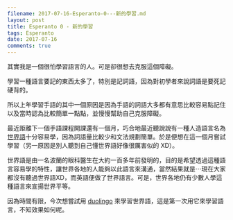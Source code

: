```yaml
---
filename: 2017-07-16-Esperanto-0---新的學習.md
layout: post
title: Esperanto 0 - 新的學習
tags: Esperanto
date: 2017-07-16
comments: true
---
```


其實我是一個很怕學習語言的人。可是卻很想去克服這個障礙。

學習一種語言要記的東西太多了，特別是記詞語，因為對初學者來說詞語是要死記硬背的。

所以上年學習手語的其中一個原因是因為手語的詞語大多都有意思比較容易點記住以及當時認為比較簡單一點點，並慢慢幫助自己克服障礙。

最近距離下一個手語課程開課還有一個月，巧合地最近聽說說有一種人造語言名為[世界語](https://zh.m.wikipedia.org/zh-hk/世界语)十分容易學，因為詞語量比較少和文法規劃簡單。於是便想在這一個月嘗試學習（另一原因是別人聽到自己懂世界語好像很厲害似的 XD）。

世界語是由一名波蘭的眼科醫生在大約一百多年前發明的，目的是希望透過這種語言容易學的特性，讓世界各地的人能夠以此語言來溝通，當然結果就是⋯現在大家都沒有聽過世界語XD，而英語便做了世界語言。可是，世界各地仍有少數人學這種語言來宣揚世界平等。

因為時間有限，今次想嘗試用 [duolingo](https://www.duolingo.com) 來學習世界語，這是第一次用它來學習語言，不知效果如何呢。